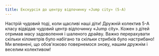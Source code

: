 ```yaml
---
title: Екскурсія до центру відпочинку «Jump city» (5-A)
---
```


Настрій чудовий тоді, коли щасливі наші діти! Дружній колектив 5-А класу відвідав чудовий центр відпочинку «Jump city». Кожен з дітей отримав масу задоволення і шаленого драйву. Важко перерахувати скільки кілометрів було набігано та скільки стрибків було настрибано! Ми впевнені, що обов'язково повернемося знову, нашим дружнім і веселим колективом!

<slideshow id="_/72157689802699076" />
